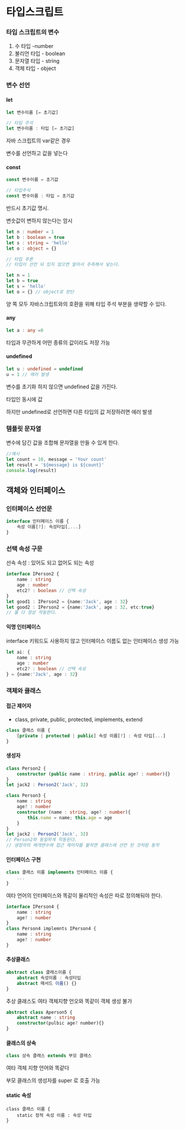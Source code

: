 # 타입스크립트

### 타입 스크립트의 변수

1. 수 타입 -number
2. 불리언 타입 - boolean
3. 문자열 타입 - string
4. 객체 타입 - object



### 변수 선언

#### let

```typescript
let 변수이름 [= 초기값]

// 타입 주석
let 변수이름 : 타입 [= 초기값]
```

자바 스크립트의 var같은 경우

변수를 선언하고 값을  넣는다



#### const

```typescript
const 변수이름 = 초기값

// 타입주석
const 변수이름 : 타입 = 초기값
```

반드시 초기값 명시.

변숫값이 변하지 않는다는 암시



```typescript
let n : number = 1
let b : boolean = true
let s : string = 'hello'
let o : object = {}

// 타입 추론
// 타입이 선언 되 있지 않으면 알아서 추측해서 넣는다.

let n = 1
let b = true
let s = 'hello'
let o = {} // object로 판단
```



양 쪽 모두 자바스크립트와의 호환을 위해 타입 주석 부분을 생략할 수 있다.



#### any

```typescript
let a : any =0
```

타입과 무관하게 어떤 종류의 값이라도 저장 가능



#### undefined

```typescript
let u : undefined = undefined
u = 1 // 에러 발생
```

변수를 초기화 하지 않으면 undefined 값을 가진다.

타입인 동시에 값

하지만 undefined로 선언하면 다른 타입의 값 저장하려면 에러 발생





### 템플릿 문자열

변수에 담긴 값을 조합해 문자열을 만들 수 있게 한다.

```typescript
//예시
let count = 10, message = 'Your count'
let result = '${message} is ${count}'
console.log(result)
```



## 객체와 인터페이스

### 인터페이스 선언문

```typescript
interface 인터페이스 이름 {
    속성 이름[?]: 속성타입[,...]
}
```

### 선택 속성 구문

선속 속성 : 있어도 되고 없어도 되는 속성

```typescript
interface IPerson2 {
    name : string
    age : number
    etc2? : boolean // 선택 속성
}
let good1 : IPerson2 = {name:'Jack', age : 32}
let good2 : IPerson2 = {name:'Jack', age : 32, etc:true}
// 둘 다 정상 작동한다.
```



#### 익명 인터페이스

interface 키워드도 사용하지 않고 인터페이스 이름도 없는 인터페이스 생성 가능

```typescript
let ai: {
    name : string
    age : number
    etc2? : boolean // 선택 속성
} = {name:'Jack', age : 32}
```



### 객체와 클래스

#### 접근 제어자

- class, private, public, protected, implements, extend

```typescript
class 클래스 이름 {
    [private | protected | public] 속성 이름[?] : 속성 타입[...]
}
```



#### 생성자

```typescript
class Person2 {
    constructor (public name : string, public age? : number){}
}
let jack2 : Person2('Jack', 32)
```



```typescript
class Person3 {
    name : string
    age? : number
    constructor (name : string, age? : number){
        this.name = name; this.age = age
    }
}
let jack2 : Person2('Jack', 32)
// Person2와 동일하게 작동된다.
// 생정자의 매개변수에 접근 제어자를 붙히면 클래스에 선언 된 것처럼 동작
```



#### 인터페이스 구현

```typescript
class 클래스 이름 implements 인터페이스 이름 {
    ...
}
```

여타 언어의 인터페이스와 똑같이 물리적인 속성은 따로 정의해둬야 한다.



```typescript
interface IPerson4 {
    name : string
    age? : number
}
class Person4 implemnts IPerson4 {
    name : string
    age? : number
}
```



#### 추상클래스

```typescript
abstract class 클래스이름 {
    abstract 속성이름 : 속성타입
    abstract 매서드 이름() {}
}
```

추상 클래스도 여타 객체지향 언오와 똑같이 객체 생성 불가

```typescript
abstract class Aperson5 {
    abstract name : string
    constructor(pulbic age? number){}
}
```



#### 클래스의 상속

```typescript
class 상속 클래스 extends 부모 클래스
```

여타 객체 지향 언어와 똑같다

부모 클래스의 생성자를 super 로 호출 가능



#### static 속성

```
class 클래스 이름 {
	static 정적 속성 이름 : 속성 타입
}
```


